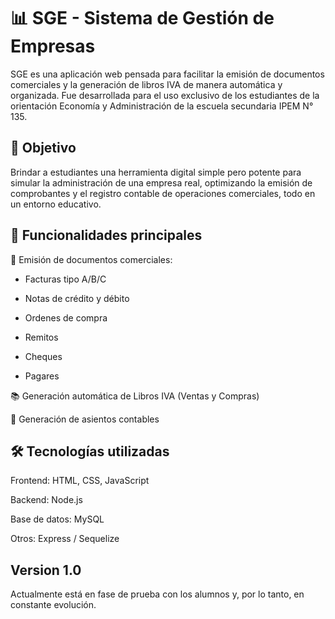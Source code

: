 # 📊 SGE - Sistema de Gestión de Empresas
SGE es una aplicación web pensada para facilitar la emisión de documentos comerciales y la generación de libros IVA de manera automática y organizada. Fue desarrollada para el uso exclusivo de los estudiantes de la orientación Economía y Administración de la escuela secundaria IPEM N° 135.

## 🎯 Objetivo
Brindar a estudiantes una herramienta digital simple pero potente para simular la administración de una empresa real, optimizando la emisión de comprobantes y el registro contable de operaciones comerciales, todo en un entorno educativo.

## 🧩 Funcionalidades principales
📄 Emisión de documentos comerciales:

- Facturas tipo A/B/C

- Notas de crédito y débito

- Ordenes de compra

- Remitos
  
- Cheques
  
- Pagares

📚 Generación automática de Libros IVA (Ventas y Compras)

🧾 Generación de asientos contables


## 🛠️ Tecnologías utilizadas
Frontend: HTML, CSS, JavaScript

Backend: Node.js

Base de datos: MySQL

Otros: Express / Sequelize

## Version 1.0
Actualmente está en fase de prueba con los alumnos y, por lo tanto, en constante evolución.
